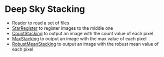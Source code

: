 # Deep Sky Stacking

* [Reader](src/QtProcessing/QtProcessing/Multi2Multi/reader.md) to read a set of files
* [StarRegister](src/QtProcessing/QtProcessing/Multi2Multi/starregister.md) to register images to the middle one
* [CountStacking](src/QtProcessing/QtProcessing/Multi2Multi/countstacking.md) to output an image with the count value of each pixel
* [MaxStacking](src/QtProcessing/QtProcessing/Multi2Multi/maxstacking.md) to output an image with the max value of each pixel
* [RobustMeanStacking](src/QtProcessing/QtProcessing/Multi2Multi/robustmeanstacking.md) to output an image with the robust mean value of each pixel
